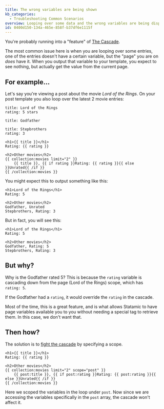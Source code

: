 ```yaml
---
title: The wrong variables are being shown
kb_categories:
  - Troubleshooting Common Scenarios
overview: Looping over some data and the wrong variables are being displayed? Perhaps ones from the current page?
id: 0400d150-134a-465e-858f-b37df6e1115f
---
```

You're probably running into a "feature" of [The Cascade][cascade].

The most common issue here is when you are looping over some entries, one of the entries doesn't have a certain
variable, but the "page" you are on _does_ have it. When you output that variable to your template, you expect
to see nothing, but actually get the value from the current page.

## For example...

Let's say you're viewing a post about the movie _Lord of the Rings_. On your post template you also loop over the
latest 2 movie entries:

``` .language-yaml
title: Lord of the Rings
rating: 5 stars
```

``` .language-yaml
title: Godfather
```

``` .language-yaml
title: Stepbrothers
rating: 3
```

```
<h1>{{ title }}</h1>
Rating: {{ rating }}

<h2>Other movies</h2>
{{ collection:movies limit="2" }}
    {{ title }}, {{ if rating }}Rating: {{ rating }}{{ else }}Unrated{{ /if }}
{{ /collection:movies }}
```

You might expect this to output something like this:

```
<h1>Lord of the Rings</h1>
Rating: 5

<h2>Other movies</h2>
Godfather, Unrated
Stepbrothers, Rating: 3
```

But in fact, you will see this:

```
<h1>Lord of the Rings</h1>
Rating: 5

<h2>Other movies</h2>
Godfather, Rating: 5
Stepbrothers, Rating: 3
```

## But why?

Why is the Godfather rated 5? This is because the `rating` variable is cascading down from the page (Lord of the Rings)
scope, which has `rating: 5`.

If the Godfather had a `rating`, it would override the `rating` in the cascade.

Most of the time, this is a great feature, and is what allows Statamic to have page variables available you to you
without needing a special tag to retrieve them. In this case, we don't want that.

## Then how?

The solution is to [fight the cascade](/knowledge-base/cascade#fighting-the-cascade) by specifying a scope.

```
<h1>{{ title }}</h1>
Rating: {{ rating }}

<h2>Other movies</h2>
{{ collection:movies limit="2" scope="post" }}
    {{ post:title }}, {{ if post:rating }}Rating: {{ post:rating }}{{ else }}Unrated{{ /if }}
{{ /collection:movies }}
```

Here we scoped the variables in the loop under `post`. Now since we are accessing the variables specifically in the `post`
array, the cascade won't affect it.

[cascade]: /knowledge-base/cascade
